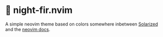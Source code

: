 # 🌲 night-fir.nvim

A simple neovim theme based on colors somewhere inbetween [Solarized](https://ethanschoonover.com/solarized/) and the [neovim docs](http://neovim.io/).
